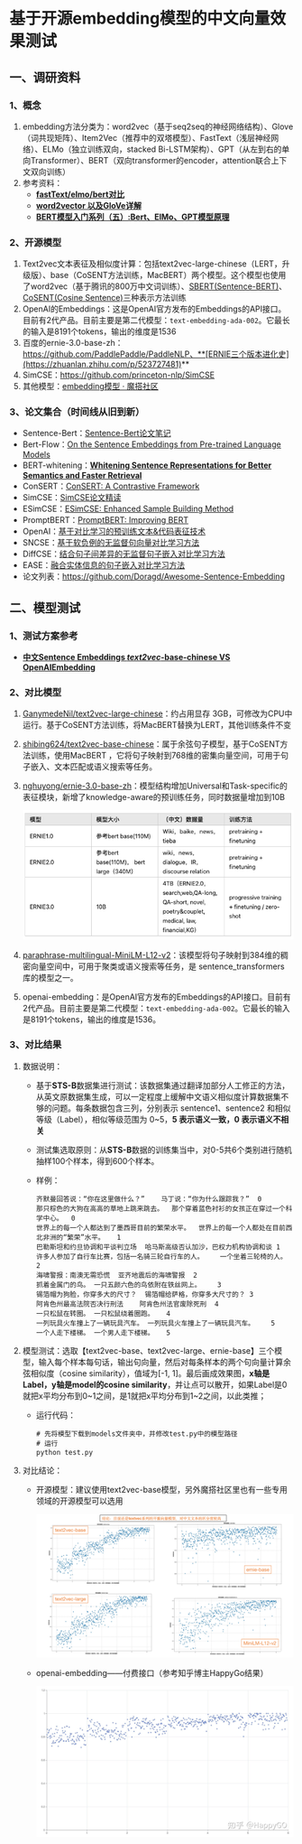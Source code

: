 # 基于开源embedding模型的中文向量效果测试

## 一、调研资料
### 1、概念
1. embedding方法分类为：word2vec（基于seq2seq的神经网络结构）、Glove（词共现矩阵）、Item2Vec（推荐中的双塔模型）、FastText（浅层神经网络）、ELMo（独立训练双向，stacked Bi-LSTM架构）、GPT（从左到右的单向Transformer）、BERT（双向transformer的encoder，attention联合上下文双向训练）
2. 参考资料：
   - ****[fastText/elmo/bert对比](https://zhuanlan.zhihu.com/p/67099007)****
   - ****[word2vector 以及GloVe详解](https://zhuanlan.zhihu.com/p/94082050)****
   - ****[BERT模型入门系列（五）:Bert、ElMo、GPT模型原理](https://zhuanlan.zhihu.com/p/361441189)****
  

### 2、开源模型
1. Text2vec文本表征及相似度计算：包括text2vec-large-chinese（LERT，升级版）、base（CoSENT方法训练，MacBERT）两个模型。这个模型也使用了word2vec（基于腾讯的800万中文词训练）、[SBERT(Sentence-BERT)](https://github.com/shibing624/text2vec/blob/master/text2vec/sentencebert_model.py)、[CoSENT(Cosine Sentence)](https://github.com/shibing624/text2vec/blob/master/text2vec/cosent_model.py)三种表示方法训练
2. OpenAI的Embeddings：这是OpenAI官方发布的Embeddings的API接口。目前有2代产品。目前主要是第二代模型：`text-embedding-ada-002`。它最长的输入是8191个tokens，输出的维度是1536
3. 百度的ernie-3.0-base-zh：https://github.com/PaddlePaddle/PaddleNLP、**[ERNIE三个版本进化史](https://zhuanlan.zhihu.com/p/523727481)**
4. SimCSE：https://github.com/princeton-nlp/SimCSE
5. 其他模型：[embedding模型 · 魔搭社区](https://modelscope.cn/models?page=1&tasks=sentence-embedding&type=nlp)


### 3、论文集合（时间线从旧到新）
  - Sentence-Bert：[Sentence-Bert论文笔记](https://zhuanlan.zhihu.com/p/113133510)
  - Bert-Flow：[On the Sentence Embeddings from Pre-trained Language Models](https://link.zhihu.com/?target=https%3A//arxiv.org/abs/2011.05864)
  - BERT-whitening：****[Whitening Sentence Representations for Better Semantics and Faster Retrieval](https://arxiv.org/abs/2103.15316)****
  - ConSERT：[ConSERT: A Contrastive Framework](https://link.zhihu.com/?target=https%3A//arxiv.org/abs/2105.11741)
  - SimCSE：[SimCSE论文精读](https://zhuanlan.zhihu.com/p/452761704)
  - ESimCSE：[ESimCSE: Enhanced Sample Building Method](https://link.zhihu.com/?target=https%3A//arxiv.org/abs/2109.04380)
  - PromptBERT：[PromptBERT: Improving BERT](https://link.zhihu.com/?target=https%3A//arxiv.org/abs/2201.04337)
  - OpenAI：[基于对比学习的预训练文本&代码表征技术](https://zhuanlan.zhihu.com/p/469474178)
  - SNCSE：[基于软负例的无监督句向量对比学习方法](https://zhuanlan.zhihu.com/p/463142612)
  - DiffCSE：[结合句子间差异的无监督句子嵌入对比学习方法](https://zhuanlan.zhihu.com/p/507171467)
  - EASE：[融合实体信息的句子嵌入对比学习方法](https://zhuanlan.zhihu.com/p/515964126)
  - 论文列表：https://github.com/Doragd/Awesome-Sentence-Embedding


## 二、模型测试
### 1、测试方案参考
  - **[中文Sentence Embeddings *text2vec*-base-chinese VS OpenAIEmbedding](https://zhuanlan.zhihu.com/p/623912895)**


### 2、对比模型
  1. [GanymedeNil/text2vec-large-chinese](https://huggingface.co/GanymedeNil/text2vec-large-chinese/tree/main)：约占用显存 3GB，可修改为CPU中运行。基于CoSENT方法训练，将MacBERT替换为LERT，其他训练条件不变
  2. [shibing624/text2vec-base-chinese](https://huggingface.co/shibing624/text2vec-base-chinese)：属于余弦句子模型，基于CoSENT方法训练，使用MacBERT ，它将句子映射到768维的密集向量空间，可用于句子嵌入、文本匹配或语义搜索等任务。
  3. [nghuyong/ernie-3.0-base-zh](https://huggingface.co/nghuyong/ernie-3.0-base-zh)：模型结构增加Universal和Task-specific的表征模块，新增了knowledge-aware的预训练任务，同时数据量增加到10B
      
      ![Ernie](img/ernie.png)
      
  4. [paraphrase-multilingual-MiniLM-L12-v2](https://huggingface.co/sentence-transformers/paraphrase-multilingual-MiniLM-L12-v2/tree/main)：该模型将句子映射到384维的稠密向量空间中，可用于聚类或语义搜索等任务，是 sentence_transformers 库的模型之一。
  5. openai-embedding：是OpenAI官方发布的Embeddings的API接口。目前有2代产品。目前主要是第二代模型：`text-embedding-ada-002`。它最长的输入是8191个tokens，输出的维度是1536。


### 3、对比结果
1. 数据说明：
   - 基于**STS-B**数据集进行测试：该数据集通过翻译加部分人工修正的方法，从英文原数据集生成，可以一定程度上缓解中文语义相似度计算数据集不够的问题。每条数据包含三列，分别表示 sentence1、sentence2 和相似等级（Label），相似等级范围为 0~5，**5 表示语义一致，0 表示语义不相关**
   - 测试集选取原则：从**STS-B**数据的训练集当中，对0-5共6个类别进行随机抽样100个样本，得到600个样本。
   - 样例：
       
       ```shell
       齐默曼回答说：“你在这里做什么？”	马丁说：“你为什么跟踪我？”	0
       那只棕色的大狗在高高的草地上跳来跳去。	那个穿着蓝色衬衫的女孩正在穿过一个科学中心。	0
       世界上的每一个人都达到了墨西哥目前的繁荣水平。	世界上的每一个人都处在目前西北非洲的“繁荣”水平。	1
       巴勒斯坦和约旦协调和平谈判立场	哈马斯高级否认加沙，巴权力机构协调和谈	1
       许多人参加了自行车比赛，包括一名骑三轮自行车的人。	一个坐着三轮椅的人。	2
       海啸警报：南澳无需恐慌	亚齐地震后的海啸警报	2
       抓着金属门的鸟。	一只五颜六色的鸟依附在铁丝网上。	3
       锡箔帽为狗脸，你穿多大的尺寸？	锡箔帽给萨格，你穿多大尺寸的？	3
       阿肯色州最高法院否决行刑法	阿肯色州法官废除死刑	4
       一只松鼠在转圈。	一只松鼠绕着圈跑。	4
       一列玩具火车撞上了一辆玩具汽车。	一列玩具火车撞上了一辆玩具汽车。	5
       一个人走下楼梯。	一个男人走下楼梯。	5
       ```
       
2. 模型测试：选取【text2vec-base、text2vec-large、ernie-base】三个模型，输入每个样本每句话，输出句向量，然后对每条样本的两个句向量计算余弦相似度（cosine similarity），值域为[-1, 1]。最后画成效果图，**x轴是Label，y轴是model的cosine similarity**，并让点可以散开，如果Label是0就把x平均分布到0~1之间，是1就把x平均分布到1~2之间，以此类推；
   - 运行代码：
        ```shell
        # 先将模型下载到models文件夹中，并修改test.py中的模型路径
        # 运行
        python test.py
        ```
3. 对比结论：
   - 开源模型：建议使用text2vec-base模型，另外魔搭社区里也有一些专用领域的开源模型可以选用
       
       ![result_all](img/result_all.png)
       
   - openai-embedding——付费接口（参考知乎博主HappyGo结果）
       
       ![openai](img/openai.jpeg)

